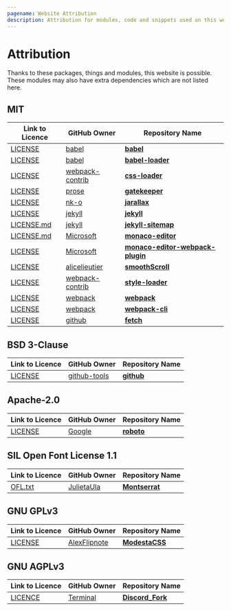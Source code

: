 ```yaml
---
pagename: Website Attribution
description: Attribution for modules, code and snippets used on this website
---
```


# Attribution
Thanks to these packages, things and modules, this website is possible.
These modules may also have extra dependencies which are not listed here.

## MIT

| Link to Licence | GitHub Owner | Repository Name |
| --------------- | ------------ | --------------- |
| [LICENSE](https://github.com/babel/babel/blob/master/LICENSE) | [babel](https://github.com/babel) | [**babel**](https://github.com/babel/babel) |
| [LICENSE](https://github.com/babel/babel-loader/blob/master/LICENSE) | [babel](https://github.com/babel) | [**babel-loader**](https://github.com/babel/babel-loader) |
| [LICENSE](https://github.com/webpack-contrib/css-loader/blob/master/LICENSE) | [webpack-contrib](https://github.com/webpack-contrib) | [**css-loader**](https://github.com/webpack-contrib/css-loader) |
| [LICENSE](https://github.com/prose/gatekeeper/blob/development/LICENSE) | [prose](https://github.com/prose/gatekeeper) | [**gatekeeper**](https://github.com/prose/gatekeeper) |
| [LICENSE](https://github.com/nk-o/jarallax/blob/master/LICENSE) | [nk-o](https://github.com/nk-o) | [**jarallax**](https://github.com/nk-o/jarallax) |
| [LICENSE](https://github.com/jekyll/jekyll/blob/master/LICENSE) | [jekyll](https://github.com/jekyll) | [**jekyll**](https://github.com/jekyll/jekyll) |
| [LICENSE.md](https://github.com/jekyll/jekyll-sitemap/blob/master/LICENSE.md) | [jekyll](https://github.com/jekyll) | [**jekyll-sitemap**](https://github.com/jekyll/jekyll-sitemap) |
| [LICENSE.md](https://github.com/Microsoft/monaco-editor/blob/master/LICENSE.md) | [Microsoft](https://github.com/Microsoft) | [**monaco-editor**](https://github.com/Microsoft/monaco-editor) |
| [LICENSE](https://github.com/Microsoft/monaco-editor-webpack-plugin/blob/master/LICENSE) | [Microsoft](https://github.com/Microsoft) | [**monaco-editor-webpack-plugin**](https://github.com/Microsoft/monaco-editor-webpack-plugin) |
| [LICENSE](https://github.com/alicelieutier/smoothScroll/blob/master/LICENSE) | [alicelieutier](https://github.com/alicelieutier) | [**smoothScroll**](https://github.com/alicelieutier/smoothScroll) |
| [LICENSE](https://github.com/webpack-contrib/style-loader/blob/master/LICENSE) | [webpack-contrib](https://github.com/webpack-contrib) | [**style-loader**](https://github.com/webpack-contrib/style-loader) |
| [LICENSE](https://github.com/webpack/webpack/blob/master/LICENSE) | [webpack](https://github.com/webpack) | [**webpack**](https://github.com/webpack/webpack) |
| [LICENSE](https://github.com/webpack/webpack-cli/LICENSE) | [webpack](https://github.com/webpack) | [**webpack-cli**](https://github.com/webpack/webpack-cli) |
| [LICENSE](https://github.com/github/fetch/blob/master/LICENSE) | [github](https://github.com/github) | [**fetch**](https://github.com/github/fetch) |

## BSD 3-Clause

Link to Licence | GitHub Owner | Repository Name
--------------- | ------------ | ---------------
[LICENSE](https://github.com/github-tools/github/blob/master/LICENSE) | [github-tools](https://github.com/github-tools) | [**github**](https://github.com/github-tools/github)

## Apache-2.0

Link to Licence | GitHub Owner | Repository Name
--------------- | ------------ | ---------------
[LICENSE](https://github.com/google/roboto/blob/master/LICENSE) | [Google](https://github.com/google) | [**roboto**](https://github.com/google/roboto/)

## SIL Open Font License 1.1

Link to Licence | GitHub Owner | Repository Name
--------------- | ------------ | ---------------
[OFL.txt](https://github.com/JulietaUla/Montserrat/blob/master/OFL.txt) | [JulietaUla](https://github.com/JulietaUla) | [**Montserrat**](https://github.com/JulietaUla/Montserrat)

## GNU GPLv3

Link to Licence | GitHub Owner | Repository Name
--------------- | ------------ | ---------------
[LICENSE](https://github.com/AlexFlipnote/ModestaCSS/blob/master/LICENSE) | [AlexFlipnote](https://github.com/AlexFlipnote) | [**ModestaCSS**](https://github.com/AlexFlipnote/ModestaCSS)

## GNU AGPLv3

Link to Licence | GitHub Owner | Repository Name
--------------- | ------------ | ---------------
[LICENCE](https://github.com/Terminal/Discord_Fork/blob/master/LICENCE) | [Terminal](https://github.com/Terminal) | [**Discord_Fork**](https://github.com/Terminal/Discord_Fork)

